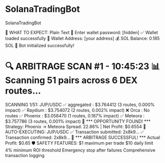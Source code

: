 # SolanaTradingBot
SolanaTradingBot

🎯 WHAT TO EXPECT:
Plain Text
🔐 Enter wallet password: [hidden]
✅ Wallet loaded successfully
📍 Wallet Address: [your address]
💰 SOL Balance: 0.185 SOL
🚀 Bot initialized successfully!

🔍 ARBITRAGE SCAN #1 - 10:45:23
📊 Scanning 51 pairs across 6 DEX routes...
================================================================================
SCANNING  1/51: JUP/USDC
  ✅ aggregated  : $3.764412 (3 routes, 0.000% impact)
  ✅ Raydium     : $3.754072 (2 routes, 0.002% impact)
  ❌ Orca        : No routes
  ✅ Phoenix     : $3.058470 (1 routes, 0.187% impact)
  ✅ Meteora     : $3.757786 (3 routes, 0.001% impact)
  🎯 *** OPPORTUNITY FOUND! ***
     Strategy: Phoenix -> Meteora
     Spread: 22.86% | Net Profit: $0.6554
🚀 AUTO-EXECUTING: JUP/USDC
✅ Transaction submitted: 2x8k9...
✅ Transaction confirmed: 2x8k9...
🎉 *** ARBITRAGE SUCCESSFUL! ***
   Actual Profit: $0.65
🛡️ SAFETY FEATURES:
$1 maximum per trade
$10 daily limit
4% minimum ROI threshold
Emergency stop after failures
Comprehensive transaction logging
